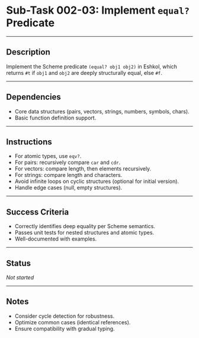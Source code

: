 # Sub-Task 002-03: Implement `equal?` Predicate

---

## Description

Implement the Scheme predicate `(equal? obj1 obj2)` in Eshkol, which returns `#t` if `obj1` and `obj2` are deeply structurally equal, else `#f`.

---

## Dependencies

- Core data structures (pairs, vectors, strings, numbers, symbols, chars).
- Basic function definition support.

---

## Instructions

- For atomic types, use `eqv?`.
- For pairs: recursively compare `car` and `cdr`.
- For vectors: compare length, then elements recursively.
- For strings: compare length and characters.
- Avoid infinite loops on cyclic structures (optional for initial version).
- Handle edge cases (null, empty structures).

---

## Success Criteria

- Correctly identifies deep equality per Scheme semantics.
- Passes unit tests for nested structures and atomic types.
- Well-documented with examples.

---

## Status

_Not started_

---

## Notes

- Consider cycle detection for robustness.
- Optimize common cases (identical references).
- Ensure compatibility with gradual typing.
